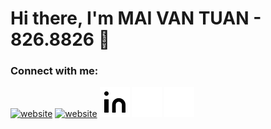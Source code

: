 # Hi there, I'm MAI VAN TUAN - 826.8826 👋 
### Connect with me:
[![website](./img/facebook-dark1.svg)](https://www.facebook.com/vahtyah/#gh-dark-mode-only)
[![website](./img/facebook-light.svg)](https://www.facebook.com/vahtyah/#gh-light-mode-only)
[![website](./img/linkedin-light.svg)](https://www.linkedin.com/in/vahtyah/#gh-light-mode-only)
[![website](./img/linkedin-dark.svg)](https://www.linkedin.com/in/vahtyah/#gh-dark-mode-only)
[![website](./img/leetcode-dark.svg)](https://www.linkedin.com/in/vahtyah/#gh-dark-mode-only)
